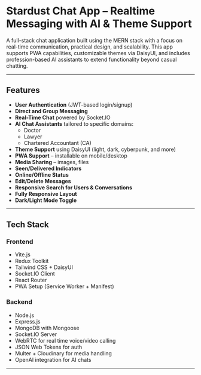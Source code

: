 # Stardust Chat App – Realtime Messaging with AI & Theme Support

A full-stack chat application built using the MERN stack with a focus on real-time communication, practical design, and scalability. This app supports PWA capabilities, customizable themes via DaisyUI, and includes profession-based AI assistants to extend functionality beyond casual chatting.

---

## Features

- **User Authentication** (JWT-based login/signup)
- **Direct and Group Messaging**
- **Real-Time Chat** powered by Socket.IO
- **AI Chat Assistants** tailored to specific domains:
  - Doctor
  - Lawyer
  - Chartered Accountant (CA)
- **Theme Support** using DaisyUI (light, dark, cyberpunk, and more)
- **PWA Support** – installable on mobile/desktop
- **Media Sharing** – images, files
- **Seen/Delivered Indicators**
- **Online/Offline Status**
- **Edit/Delete Messages**
- **Responsive Search for Users & Conversations**
- **Fully Responsive Layout**
- **Dark/Light Mode Toggle**

---

## Tech Stack

### Frontend
- Vite.js
- Redux Toolkit
- Tailwind CSS + DaisyUI
- Socket.IO Client
- React Router
- PWA Setup (Service Worker + Manifest)

### Backend
- Node.js
- Express.js
- MongoDB with Mongoose
- Socket.IO Server
- WebRTC for real time voice/video calling 
- JSON Web Tokens for auth
- Multer + Cloudinary for media handling
- OpenAI integration for AI chats

---
